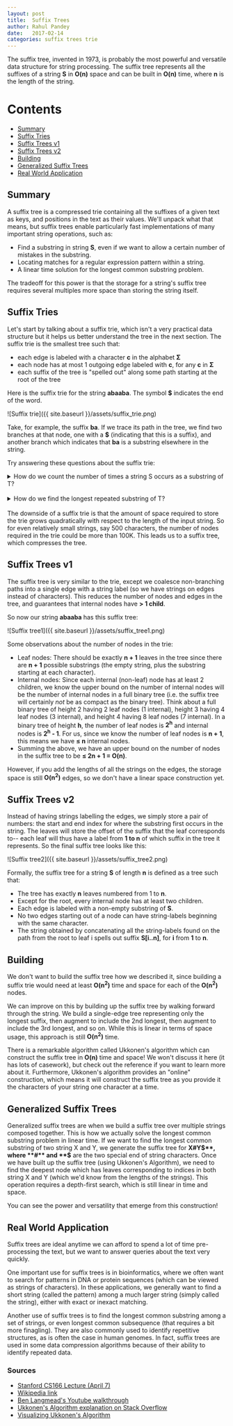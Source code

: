 ```yaml
---
layout: post
title:  Suffix Trees
author: Rahul Pandey
date:   2017-02-14
categories: suffix trees trie
---
```


The suffix tree, invented in 1973, is probably the most powerful and versatile data structure for string processing. The suffix tree represents all the suffixes of a string **S** in **O(n)** space and can be built in **O(n)** time, where **n** is the length of the string. 

Contents
===========
- [Summary](#summary)
- [Suffix Tries](#suffix-tries)
- [Suffix Trees v1](#suffix-trees-v1)
- [Suffix Trees v2](#suffix-trees-v2)
- [Building](#building)
- [Generalized Suffix Trees](#generalized-suffix-trees)
- [Real World Application](#real-world-application)

## Summary
A suffix tree is a compressed trie containing all the suffixes of a given text as keys, and positions in the text as their values. We'll unpack what that means, but suffix trees enable particularly fast implementations of many important string operations, such as: 

- Find a substring in string **S**, even if we want to allow a certain number of mistakes in the substring. 
- Locating matches for a regular expression pattern within a string. 
- A linear time solution for the longest common substring problem. 

The tradeoff for this power is that the storage for a string's suffix tree requires several multiples more space than storing the string itself. 

## Suffix Tries

Let's start by talking about a suffix trie, which isn't a very practical data structure but it helps us better understand the tree in the next section. The suffix trie is the smallest tree such that: 

- each edge is labeled with a character **c** in the alphabet **Σ**
- each node has at most 1 outgoing edge labeled with **c**, for any **c** in **Σ**
- each suffix of the tree is "spelled out" along some path starting at the root of the tree

Here is the suffix trie for the string **abaaba**. The symbol **$** indicates the end of the word. 

![Suffix trie]({{ site.baseurl }}/assets/suffix_trie.png)

Take, for example, the suffix **ba**. If we trace its path in the tree, we find two branches at that node, one with a **$** (indicating that this is a suffix), and another branch which indicates that **ba** is a substring elsewhere in the string. 

Try answering these questions about the suffix trie:

<details>
<summary>How do we count the number of times a string S occurs as a substring of T?</summary>
Follow the path corresponding to S (answer is 0 if we fall off the tree) to the node n, and the answer is the # of leaf nodes in the subtree rooted at n. Try this out with the aba and you should see the answer is 2. 
</details>
<br>
<!-- http://movb.de/jekyll-details-support.html -->
<details>
<summary>How do we find the longest repeated substring of T?</summary>
The depth of the tree represents the length of the substring, so we want to find the node of highest depth in T which has more than 1 child (indicating that it is repeated). In this case, the answer is aba, since it is the only substring corresponding to a node of depth 3 with 2 children. 
</details>

<br>
The downside of a suffix trie is that the amount of space required to store the trie grows quadratically with respect to the length of the input string. So for even relatively small strings, say 500 characters, the number of nodes required in the trie could be more than 100K. This leads us to a suffix tree, which compresses the tree. 

## Suffix Trees v1

The suffix tree is very similar to the trie, except we coalesce non-branching paths into a single edge with a string label (so we have strings on edges instead of characters). This reduces the number of nodes and edges in the tree, and guarantees that internal nodes have **> 1 child**. 

So now our string **abaaba** has this suffix tree:

![Suffix tree1]({{ site.baseurl }}/assets/suffix_tree1.png)

Some observations about the number of nodes in the trie:

- Leaf nodes: There should be exactly **n + 1** leaves in the tree since there are **n + 1** possible substrings (the empty string, plus the substring starting at each character). 
- Internal nodes: Since each internal (non-leaf) node has at least 2 children, we know the upper bound on the number of internal nodes will be the number of internal nodes in a full binary tree (i.e. the suffix tree will certainly *not* be as compact as the binary tree). Think about a full binary tree of height 2 having 2 leaf nodes (1 internal), height 3 having 4 leaf nodes (3 internal), and height 4 having 8 leaf nodes (7 internal). In a binary tree of height **h**, the number of leaf nodes is **2<sup>h</sup>** and internal nodes is **2<sup>h</sup> - 1**. For us, since we know the number of leaf nodes is **n + 1**, this means we have **≤ n** internal nodes.
- Summing the above, we have an upper bound on the number of nodes in the suffix tree to be **≤ 2n + 1 = O(n)**.

However, if you add the lengths of all the strings on the edges, the storage space is still **O(n<sup>2</sup>)** edges, so we don't have a linear space construction yet. 

## Suffix Trees v2

Instead of having strings labelling the edges, we simply store a pair of numbers: the start and end index for where the substring first occurs in the string. The leaves will store the offset of the suffix that the leaf corresponds to-- each leaf will thus have a label from **1 to n** of which suffix in the tree it represents. So the final suffix tree looks like this:

![Suffix tree2]({{ site.baseurl }}/assets/suffix_tree2.png)

Formally, the suffix tree for a string **S** of length **n** is defined as a tree such that: 

- The tree has exactly **n** leaves numbered from 1 to **n**.
- Except for the root, every internal node has at least two children.
- Each edge is labeled with a non-empty substring of **S**.
- No two edges starting out of a node can have string-labels beginning with the same character.
- The string obtained by concatenating all the string-labels found on the path from the root to leaf i spells out suffix **S[i..n]**, for **i** from **1** to **n**.

## Building

We don't want to build the suffix tree how we described it, since building a suffix trie would need at least **O(n<sup>2</sup>)** time and space for each of the **O(n<sup>2</sup>)** nodes. 

We can improve on this by building up the suffix tree by walking forward through the string. We build a single-edge tree representing only the longest suffix, then augment to include the 2nd longest, then augment to include the 3rd longest, and so on. While this is linear in terms of space usage, this approach is still **O(n<sup>2</sup>)** time. 

There is a remarkable algorithm called Ukkonen's algorithm which can construct the suffix tree in **O(n)** time and space! We won't discuss it here (it has lots of casework), but check out the reference if you want to learn more about it. Furthermore, Ukkonen's algorithm provides an "online" construction, which means it will construct the suffix tree as you provide it the characters of your string one character at a time.

## Generalized Suffix Trees

Generalized suffix trees are when we build a suffix tree over multiple strings composed together. This is how we actually solve the longest common substring problem in linear time. If we want to find the longest common substring of two string X and Y, we generate the suffix tree for **X#Y$**, where **#** and **$** are the two special end of string characters. Once we have built up the suffix tree (using Ukkonen's Algorithm), we need to find the deepest node which has leaves corresponding to indices in both string X and Y (which we'd know from the lengths of the strings). This operation requires a depth-first search, which is still linear in time and space. 

You can see the power and versatility that emerge from this construction!

## Real World Application

Suffix trees are ideal anytime we can afford to spend a lot of time pre-processing the text, but we want to answer queries about the text very quickly. 

One important use for suffix trees is in bioinformatics, where we often want to search for patterns in DNA or protein sequences (which can be viewed as strings of characters). In these applications, we generally want to find a short string (called the pattern) among a much larger string (simply called the string), either with exact or inexact matching. 

Another use of suffix trees is to find the longest common substring among a set of strings, or even longest common subsequence (that requires a bit more finagling). They are also commonly used to identify repetitive structures, as is often the case in human genomes. In fact, suffix trees are used in some data compression algorithms because of their ability to identify repeated data. 

### Sources

- [Stanford CS166 Lecture (April 7)](http://web.stanford.edu/class/archive/cs/cs166/cs166.1166/)
- [Wikipedia link](https://en.wikipedia.org/wiki/Suffix_tree)
- [Ben Langmead's Youtube walkthrough](https://www.youtube.com/watch?v=hLsrPsFHPcQ)
- [Ukkonen's Algorithm explanation on Stack Overflow](http://stackoverflow.com/questions/9452701/ukkonens-suffix-tree-algorithm-in-plain-english/9513423#9513423)
- [Visualizing Ukkonen's Algorithm](http://brenden.github.io/ukkonen-animation/)



